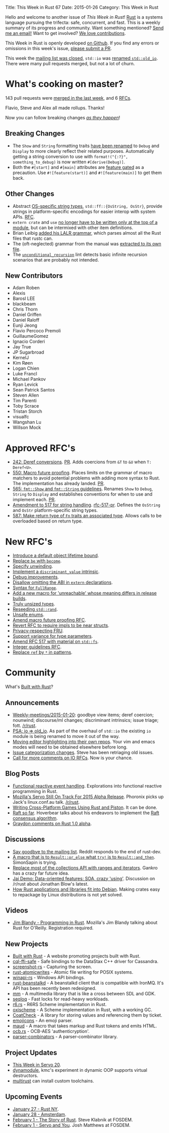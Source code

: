 Title: This Week in Rust 67
Date: 2015-01-26
Category: This Week in Rust

Hello and welcome to another issue of *This Week in Rust*!
[Rust](http://rust-lang.org) is a systems language pursuing the trifecta:
safe, concurrent, and fast. This is a weekly summary of its progress and
community. Want something mentioned? [Send me an
email!](mailto:corey@octayn.net?subject=This%20Week%20in%20Rust%20Suggestion)
Want to get involved? [We love
contributions](https://github.com/mozilla/rust/wiki/Note-guide-for-new-contributors).

This Week in Rust is openly developed [on Github](https://github.com/cmr/this-week-in-rust).
If you find any errors or omissions in this week's issue, [please submit a PR](https://github.com/cmr/this-week-in-rust/pulls).

This week the [mailing list was closed][ml], `std::io` was [renamed
`std::old_io`][oldio]. There were many pull requests merged, but not a
lot of churn.

[ml]: https://mail.mozilla.org/pipermail/rust-dev/2015-January/011558.html
[oldio]: http://discuss.rust-lang.org/t/psa-io-old-io/1403

# What's cooking on master?

143 pull requests were [merged in the last week][merged], and 6 [RFCs][rfcs].

[merged]: https://github.com/rust-lang/rust/pulls?q=is%3Apr+is%3Amerged+merged%3A2015-01-19..2015-01-25
[rfcs]: https://github.com/rust-lang/rfcs/pulls?q=is%3Apr+is%3Amerged+merged%3A2015-01-19..2015-01-25

Flavio, Steve and Alex all made rollups. Thanks!

Now you can follow breaking changes *[as they happen][BitRust]*!

[BitRust]: http://bitrust.octarineparrot.com/

## Breaking Changes

* The `Show` and `String` formatting traits [have been renamed][fmt]
  to `Debug` and `Display` to more clearly reflect their related
  purposes. Automatically getting a string conversion to use with
  `format!("{:?}", something_to_debug)` is now written `#[derive(Debug)]`.
* Both the `#[start]` and `#[main]` attributes are [feature
  gated][gatemain] as a precaution. Use `#![feature(start)]` and
  `#![feature(main)]` to get them back.

[fmt]: https://github.com/rust-lang/rust/pull/21457
[gatemain]: https://github.com/rust-lang/rust/pull/21257

## Other Changes

* Abstract [OS-specific string types][osstr], `std::ff::{OsString,
  OsStr}`, provide strings in platform-specific encodings for easier
  interop with system APIs. [RFC][osstr-rfc].
* `extern crate` and `use` [no longer have to be written only at the
  top of a module][viewitems], but can be intermixed with other item
  definitions.
* Brian Leibig [added his LALR grammar][lalr], which parses almost all
  the Rust files that rustc can.
* The (oft-neglected) grammar from the manual was [extracted to its
  own file][grammar].
* The [`unconditional_recursion`][recur] lint detects basic
  infinite recursion scenarios that are probably not intended.

[osstr]: https://github.com/rust-lang/rust/pull/21488
[osstr-rfc]: https://github.com/rust-lang/rfcs/blob/master/text/0517-io-os-reform.md
[viewitems]: https://github.com/rust-lang/rust/pull/20179
[grammar]: https://github.com/rust-lang/rust/pull/19353
[recur]: https://github.com/rust-lang/rust/pull/20373
[lalr]: https://github.com/rust-lang/rust/pull/21452

## New Contributors

* Adam Roben
* Alexis
* Barosl LEE
* blackbeam
* Chris Thorn
* Daniel Griffen
* Daniel Raloff
* Eunji Jeong
* Flavio Percoco Premoli
* GuillaumeGomez
* Ignacio Corderi
* Jay True
* JP Sugarbroad
* KernelJ
* Kim Røen
* Logan Chien
* Luke Francl
* Michael Pankov
* Ryan Levick
* Sean Patrick Santos
* Steven Allen
* Tim Parenti
* Toby Scrace
* Tristan Storch
* visualfc
* Wangshan Lu
* Willson Mock

# Approved RFC's

* [242: Deref conversions][rfc-242]. [PR][rfc-242-pr]. Adds coercions
  from `&T` to `&U` when `T: Deref<U>`.
* [550: Macro future proofing][rfc-550]. Places limits on the grammar
  of macro matchers to avoid potential problems with adding more
  syntax to Rust. The implementation has already
  landed. [PR][rfc-550-pr].
* [565: `fmt::Show` and `fmt::String` guidelines][rfc-565]. Renames
  `Show` to `Debug`, `String` to `Display` and establishes conventions
  for when to use and implement each. [PR][rfc-565-pr].
* [Amendment to 517 for string handling][rfc-517]. [rfc-517-pr]. Defines
  the `OsString` and `OsStr` platform-specific string types.
* [587: Make return type of `Fn` traits an associated type][rfc-587]. Allows
  calls to be overloaded based on return type.

[rfc-242]: https://github.com/rust-lang/rfcs/blob/master/text/0241-deref-conversions.md
[rfc-242-pr]: https://github.com/rust-lang/rfcs/pull/241
[rfc-550]: https://github.com/rust-lang/rfcs/blob/master/text/0550-macro-future-proofing.md
[rfc-550-pr]: https://github.com/rust-lang/rfcs/pull/550
[rfc-565]: https://github.com/rust-lang/rfcs/blob/master/text/0565-show-string-guidelines.md
[rfc-565-pr]: https://github.com/rust-lang/rfcs/pull/565
[rfc-517]: https://github.com/rust-lang/rfcs/blob/master/text/0517-io-os-reform.md#string-handling
[rfc-517-pr]: https://github.com/rust-lang/rfcs/pull/575
[rfc-587]: https://github.com/rust-lang/rfcs/blob/master/text/0587-fn-return-should-be-an-associated-type.md
[rfc-587-pr]: https://github.com/rust-lang/rfcs/pull/587

# New RFC's

* [Introduce a default object lifetime bound][rfc-599-pr].
* [Replace `be` with `become`][rfc-601-pr].
* [Specify unwinding][rfc-638-pr].
* [Implement a `discriminant_value` intrinsic][rfc-639-pr].
* [Debug improvements][rfc-640-pr].
* [Disallow omitting the ABI in `extern` declarations][rfc-697-pr].
* [Syntax for `FullRange`][rfc-702-pr].
* [Add a new macro for 'unreachable' whose meaning differs in release
  builds][rfc-706-pr].
* [Truly unsized types][rfc-709-pr].
* [Reseeding `std::rand`][rfc-722-pr].
* [Unsafe enums][rfc-724-pr].
* [Amend macro future proofing RFC][rfc-733-pr].
* [Revert RFC to require impls to be near structs][rfc-735-pr].
* [Privacy-respecting FRU][rfc-736-pr].
* [Support variance for type parameters][rfc-738-pr].
* [Amend RFC 517 with material on `std::fs`][rfc-739-pr].
* [Integer guidelines RFC][rfc-741-pr].
* [Replace `ref` by `*` in patterns][rfc-742-pr].

[rfc-599-pr]: https://github.com/rust-lang/rfcs/pull/599
[rfc-601-pr]: https://github.com/rust-lang/rfcs/pull/601
[rfc-638-pr]: https://github.com/rust-lang/rfcs/pull/638
[rfc-639-pr]: https://github.com/rust-lang/rfcs/pull/639
[rfc-640-pr]: https://github.com/rust-lang/rfcs/pull/640
[rfc-697-pr]: https://github.com/rust-lang/rfcs/pull/697
[rfc-702-pr]: https://github.com/rust-lang/rfcs/pull/702
[rfc-706-pr]: https://github.com/rust-lang/rfcs/pull/706
[rfc-709-pr]: https://github.com/rust-lang/rfcs/pull/709
[rfc-722-pr]: https://github.com/rust-lang/rfcs/pull/722
[rfc-724-pr]: https://github.com/rust-lang/rfcs/pull/724
[rfc-733-pr]: https://github.com/rust-lang/rfcs/pull/733
[rfc-735-pr]: https://github.com/rust-lang/rfcs/pull/735
[rfc-736-pr]: https://github.com/rust-lang/rfcs/pull/736
[rfc-738-pr]: https://github.com/rust-lang/rfcs/pull/738
[rfc-739-pr]: https://github.com/rust-lang/rfcs/pull/739
[rfc-741-pr]: https://github.com/rust-lang/rfcs/pull/741
[rfc-742-pr]: https://github.com/rust-lang/rfcs/pull/742

# Community

What's [Built with Rust]?

[Built with Rust]: http://builtwithrust.com/

## Announcements

* [Weekly-meetings/2015-01-20][mtg]: goodbye view items; deref
  coercion; nounwind; discourse/ml changes; discriminant intrinsics;
  issue triage; fott. [/r/rust][mtg-r-rust].
* [PSA: io => old_io][oldio]. As part of the overhaul of `std::io` the
  existing `io` module is being renamed to move it out of the way.
* [Moving editor highlighting into their own repos][edit]. Your vim
  and emacs modes will need to be obtained elsewhere before long.
* [Issue categorization changes][iss]. Steve has been retriaging old
  issues.
* [Call for more comments on IO RFCs][iorfcs]. Now is your chance.

[mtg]: https://github.com/rust-lang/meeting-minutes/blob/master/weekly-meetings/2015-01-20.md
[mtg-r-rust]: https://www.reddit.com/r/rust/comments/2t405p/weekly_meeting_20150120_goodbye_view_items_deref/
[edit]: http://discuss.rust-lang.org/t/moving-editor-highlighting-into-their-own-repos/1395
[oldio]: http://discuss.rust-lang.org/t/psa-io-old-io/1403
[iss]: http://discuss.rust-lang.org/t/issue-categorization-changes/1417
[iorfcs]: http://discuss.rust-lang.org/t/call-for-more-comments-io-rfcs/1449

## Blog Posts

* [Functional reactive event handling][frp]. Explorations into
  functional reactive programming in Rust.
* [Mozilla's Servo Still On Track For 2015 Alpha
  Release][servo]. Phoronix picks up Jack's linux.conf.au
  talk. [/r/rust][servo-r-rust].
* [Writing Cross-Platform Games Using Rust and Piston][games]. It can
  be done.
* [Raft so far][raft-rs]. Hoverbear talks about his endeavors to
  implement the [Raft consensus algorithm][raft].
* [Graydon comments on Rust 1.0 alpha][graydon].

[frp]: http://blog.ebopp.de/blog/2015/01/26/frp-in-rust/
[servo]: http://www.phoronix.com/scan.php?page=news_item&px=Mozilla-Servo-Engine-LCA2015
[servo-r-rust]: https://www.reddit.com/r/rust/comments/2t0po8/mozillas_servo_still_on_track_for_2015_alpha/
[graydon]: http://graydon2.dreamwidth.org/195706.html
[games]: https://github.com/tedsta/getting-started-with-piston
[raft-rs]: http://www.hoverbear.org/2015/01/25/raft-so-far/
[raft]: https://raftconsensus.github.io/

## Discussions

* [Say goodbye to the mailing list][ml]. Reddit responds to the end of
  rust-dev.
* [A macro that is to `Result::or_else` what `try!` is to
  `Result::and_then`][try]. SimonSapin is trying.
* [Replace most of the collections API with ranges and
  iterators][ranges]. Gankro has a crazy far future idea.
* [Jai Demo: Data-oriented features: SOA, crazy
  'using'][jai]. Discussion on /r/rust about Jonathan Blow's latest.
* [How Rust applications and libraries fit into Debian][deb]. Making
  crates easy to repackage by Linux distributions is not yet solved.

[ranges]: http://discuss.rust-lang.org/t/crazy-replace-most-of-the-collections-api-with-ranges-and-iterators/1375
[jai]: https://www.reddit.com/r/rust/comments/2t6xqz/jai_demo_dataoriented_features_soa_crazy_using/
[ml]: https://www.reddit.com/r/rust/comments/2tdqgc/rustdev_say_goodbye_to_the_mailing_list/
[try]: http://discuss.rust-lang.org/t/a-macro-that-is-to-result-or-else-what-try-is-to-result-and-then/1416
[deb]: https://www.reddit.com/r/rust/comments/2tnql2/how_rust_applications_and_libraries_fit_into/

## Videos

* [Jim Blandy - Programming in Rust][blandy]. Mozilla's Jim Blandy
  talking about Rust for O'Reilly. Registration required.

[blandy]: http://post.oreilly.com/rd/9z1z7bquivj2k5agpg7tuouo569mv0bkk8e4jrajhv0

## New Projects

* [Built with Rust] - A website promoting projects built with Rust.
* [cql-ffi-safe] - Safe bindings to the DataStax C++ driver for Cassandra.
* [screenshot-rs] - Capturing the screen.
* [rust-atomicwrites] - Atomic file writing for POSIX systems.
* [winapi-rs] - Windows API bindings.
* [rust-beanstalkd] - A beanstalkd client that is compatible with
  IronMQ. It's API has been recently been redesigned.
* [mm] - A multimedia library that is like a cross between SDL and GDK.
* [seqloq] - Fast locks for read-heavy workloads.
* [r6.rs] - R6RS Scheme implementation in Rust.
* [oxischeme] - A Scheme implementation in Rust, with a working GC.
* [CoatCheck] - A library for storing values and referencing them by
  ticket.
* [emojicons] - An emoji parser.
* [maud] - A macro that takes markup and Rust tokens and emits HTML.
* [ocb.rs] - OCB-AES 'authenticryption'.
* [parser-combinators] - A parser-combinator library.

[Built with Rust]: http://builtwithrust.com/
[cql-ffi-safe]: https://github.com/tupshin/cql-ffi-safe
[screenshot-rs]: https://github.com/alexchandel/screenshot-rs
[rust-atomicwrites]: https://github.com/untitaker/rust-atomicwrites
[winapi-rs]: https://github.com/retep998/winapi-rs
[rust-beanstalkd]: https://github.com/schickling/rust-beanstalkd
[mm]: https://github.com/Daggerbot/mm
[seqloq]: https://github.com/kmcallister/seqloq
[r6.rs]: https://github.com/kimhyunkang/r6.rs
[oxischeme]: https://fitzgen.github.io/oxischeme/oxischeme/index.html
[CoatCheck]: https://www.reddit.com/r/rust/comments/2th6qf/library_coatcheck/
[emojicons]: https://github.com/sindriava/rust-emojicons
[ocb.rs]: https://github.com/kmcallister/ocb.rs
[parser-combinators]: https://github.com/Marwes/parser-combinators
[maud]: https://lambda.xyz/maud/doc/maud/

## Project Updates

* [This Week in Servo 20][twis].
* [dynamodule], kmc's experiment in dynamic OOP supports virtual
  destructors.
* [multirust] can install custom toolchains.

[twis]: http://blog.servo.org/2015/01/20/twis-20/
[dynamodule]: https://github.com/kmcallister/dynamodule/blob/561191a6d735901cb351bf6e6aa29c79f08ca43a/README.md#virtual-destructors
[multirust]: https://www.reddit.com/r/rust/comments/2tnmu2/multirust_can_also_manage_custom_local_toolchains/

## Upcoming Events

* [January 27 - Rust NY][ny].
* [January 28 - Amsterdam][amst].
* [February 1 - The Story of Rust][steve]. Steve Klabnik at FOSDEM.
* [February 1 - Servo and You][jdm]. Josh Matthews at FOSDEM.

[ny]: http://www.meetup.com/RustNY/events/219961968/
[amst]: http://www.meetup.com/Rust-Amsterdam/events/218908906/
[steve]: https://fosdem.org/2015/schedule/event/the_story_of_rust/
[jdm]: https://fosdem.org/2015/schedule/event/servo_the_parallel_web_browser_and_you!/
